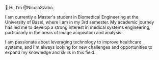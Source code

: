 👋 Hi, I’m @NicolaSzabo

I am currently a Master's student in Biomedical Engineering at the University of Basel, where I am in my 3rd semester. My academic journey has led me to develop a strong interest in medical systems engineering, particularly in the areas of image acquisition and analysis.

I am passionate about leveraging technology to improve healthcare systems, and I'm always looking for new challenges and opportunities to expand my knowledge and skills in this field.
